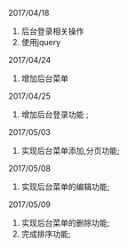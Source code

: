 ﻿



2017/04/18
1. 后台登录相关操作
2. 使用jquery

2017/04/24
1. 增加后台菜单

2017/04/25
1. 增加后台登录功能 ;


2017/05/03
1. 实现后台菜单添加,分页功能;

2017/05/08
1. 实现后台菜单的编辑功能;


2017/05/09
1. 实现后台菜单的删除功能;
2. 完成排序功能;

